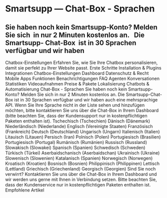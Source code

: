 # Smartsupp — Chat-Box - Sprachen
## Sie haben noch kein Smartsupp-Konto? Melden Sie sich  in nur 2 Minuten kostenlos an.   Die Smartsupp- Chat-Box  ist in 30 Sprachen verfügbar und wir haben 
Chatbox-Einstellungen 
Erfahren Sie, wie Sie Ihre Chatbox personalisieren, damit sie perfekt zu Ihrer Website passt. 
Erste Schritte 
Installation & Plugins 
Integrationen 
Chatbox-Einstellungen 
Dashboard 
Datenschutz & Recht 
Mobile Apps 
Funktionen 
Benachrichtigungen 
FAQ 
Agenten 
Konversationen 
Statistiken 
Videoaufnahmen 
Preise & Pakete 
Lokalisierung 
Chatbots & Automatisierung 
Chat-Box - Sprachen 
Sie haben noch kein Smartsupp-Konto? Melden Sie sich in nur 2 Minuten kostenlos an.
Die Smartsupp-Chat-Box ist in 30 Sprachen verfügbar und wir haben auch eine mehrsprachige API. Wenn Sie Ihre Sprache nicht in der Liste sehen und hinzufügen möchten, bitte kontaktieren Sie uns über die Chat-Box in Ihrem Dashboard (bitte beachten Sie, dass der Kundensupport nur in kostenpflichtigen Paketen enthalten ist).
Tschechisch (Tschechien)
Dänisch (Dänemark)
Niederländisch (Niederlande)
Englisch (Vereinigte Staaten)
Französisch (Frankreich)
Deutsch (Deutschland)
Ungarisch (Ungarn)
Italienisch (Italien)
Litauisch (Litauen)
Persisch (Iran)
Polnisch (Polen)
Portugiesisch (Brasilien)
Portugiesisch (Portugal)
Rumänisch (Rumänien)
Russisch (Russland)
Slowakisch (Slowakei)
Spanisch (Spanien)
Schwedisch (Schweden)
Türkisch (Türkei)
Aserbaidschanisch (Aserbaidschan)
Ukrainisch (Ukraine)
Slowenisch (Slowenien)
Katalanisch (Spanien)
Norwegisch (Norwegen)
Kroatisch (Kroatien)
Bosnisch (Bosnien)
Philippinisch (Philippinen)
Lettisch (Lettland)
Griechisch (Griechenland)
Georgisch (Georgien)
Sind Sie noch verwirrt? Kontaktieren Sie uns über die Chat-Box in Ihrem Dashboard und wir werden uns gerne mit Ihnen in Verbindung setzen. Bitte beachten Sie, dass der Kundenservice nur in kostenpflichtigen Paketen enthalten ist. 
Empfohlene Artikel

